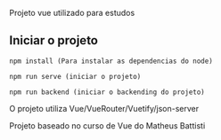 Projeto vue utilizado para estudos

## Iniciar o projeto
```
npm install (Para instalar as dependencias do node)

npm run serve (iniciar o projeto)

npm run backend (iniciar o backending do projeto)
```

O projeto utiliza Vue/VueRouter/Vuetify/json-server

Projeto baseado no curso de Vue do Matheus Battisti
